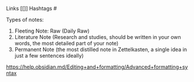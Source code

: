 Links [[]]
Hashtags #

Types of notes:
1. Fleeting Note: Raw (Daily Raw)
2. Literature Note (Research and studies, should be written in your own words, the most detailed part of your note)
3. Permanent Note (the most distilled note in Zettelkasten, a single idea in just a few sentences ideally)



https://help.obsidian.md/Editing+and+formatting/Advanced+formatting+syntax